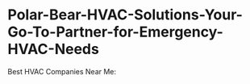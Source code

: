 # Polar-Bear-HVAC-Solutions-Your-Go-To-Partner-for-Emergency-HVAC-Needs
Best HVAC Companies Near Me:
